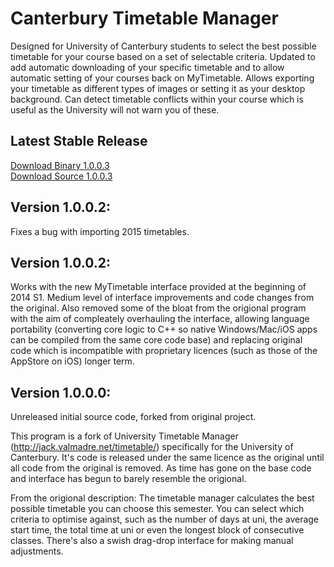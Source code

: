 Canterbury Timetable Manager
==========================

Designed for University of Canterbury students to select the best possible timetable for your course based on a set of selectable criteria. Updated to add automatic downloading of your specific timetable and to allow automatic setting of your courses back on MyTimetable. Allows exporting your timetable as different types of images or setting it as your desktop background. Can detect timetable conflicts within your course which is useful as the University will not warn you of these.

Latest Stable Release
----------------------
[Download Binary 1.0.0.3](https://github.com/mrkno/CanterburyTimetableManager/releases/download/1.0.0.3/CanterburyTimetable.exe)<br/>
[Download Source 1.0.0.3](https://github.com/mrkno/CanterburyTimetableManager/archive/1.0.0.3.zip)

Version 1.0.0.2:
-----------------
Fixes a bug with importing 2015 timetables.

Version 1.0.0.2:
-----------------
Works with the new MyTimetable interface provided at the beginning of 2014 S1. Medium level of interface improvements and code changes from the original. Also removed some of the bloat from the origional program with the aim of compleately overhauling the interface, allowing language portability (converting core logic to C++ so native Windows/Mac/iOS apps can be compiled from the same core code base) and replacing original code which is incompatible with proprietary licences (such as those of the AppStore on iOS) longer term.

Version 1.0.0.0:
-----------------
Unreleased initial source code, forked from original project.

This program is a fork of University Timetable Manager (http://jack.valmadre.net/timetable/) specifically for the University of Canterbury. It's code is released under the same licence as the original until all code from the original is removed. As time has gone on the base code and interface has begun to barely resemble the origional.

From the origional description:
The timetable manager calculates the best possible timetable you can choose this semester. You can select which criteria to optimise against, such as the number of days at uni, the average start time, the total time at uni or even the longest block of consecutive classes. There's also a swish drag-drop interface for making manual adjustments.

